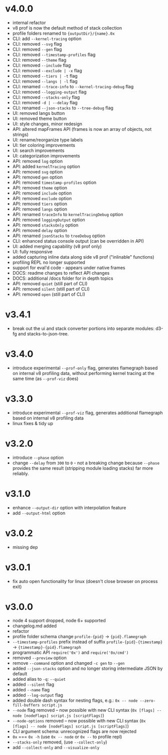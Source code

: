 # v4.0.0
* internal refactor
* v8 prof is now the default method of stack collection
* profile folders renamed to `{outputDir}/{name}.0x`
* CLI: add `--kernel-tracing` option
* CLI: removed `--svg` flag
* CLI: removed `--gen` flag
* CLI: removed `--timestamp-profiles` flag
* CLI: removed `--theme` flag
* CLI: removed `--include` flag
* CLI: removed `--exclude | -x` flag
* CLI: removed `--tiers | -t` flag
* CLI: removed `--langs | -l` flag
* CLI: renamed `--trace-info` to `--kernel-tracing-debug` flag
* CLI: removed `--logging-output` flag
* CLI: removed `--stacks-only` flag
* CLI: removed `-d | --delay` flag
* CLI: renamed `--json-stacks` to `--tree-debug` flag
* UI: removed langs button
* UI: removed theme button
* UI: style changes, minor redesign
* API: altered mapFrames API (frames is now an array of objects, not strings)  
* UI: rename/reorganize type labels
* UI: tier coloring improvements
* UI: search improvements
* UI: categorization improvements
* API: removed `log` option
* API: added `kernelTracing` option
* API: removed `svg` option
* API: removed `gen` option 
* API: removed `timestamp-profiles` option
* API: removed `theme` option
* API: removed `include` option
* API: removed `exclude` option
* API: removed `tiers` option
* API: removed `langs` option
* API: renamed `traceInfo` to `kernelTracingDebug` option
* API: removed `loggingOutput` option 
* API: removed `stacksOnly` option
* API: removed `delay` option 
* API: renamed `jsonStacks` to `treeDebug` option
* CLI: enhanced status console output (can be overridden in API)
* UI: added merging capability (v8 prof only)
* UI: fully responsive
* added capturing inline data along side v8 prof ("inlinable" functions)
* profiling REPL no longer supported
* support for eval'd code - appears under native frames
* DOCS: readme changes to reflect API changes
* DOCS: additional /docs folder for in depth topics
* API: removed `quiet` (still part of CLI)
* API: removed `silent` (still part of CLI)
* API: removed `open` (still part of CLI)


# v3.4.1
* break out the ui and stack converter portions into separate modules: d3-fg and stacks-to-json-tree.

# v3.4.0
* introduce experimental `--prof-only` flag, generates flamegraph based on internal v8 profiling data, without performing kernel tracing at the same time (as `--prof-viz` does)

# v3.3.0

* introduce experimental `--prof-viz` flag, generates additional flamegraph based on internal v8 profiling data
* linux fixes & tidy up

# v3.2.0

* introduce `--phase` option
* change `--delay` from `300` to `0` - not a breaking change 
because `--phase` provides the same result (stripping module loading stacks) 
far more reliably.

# v3.1.0

* enhance `--output-dir` option with interpolation feature
* add `--output-html` option 

# v3.0.2

* missing dep

# v3.0.1

* fix auto open functionality for linux (doesn't close browser on process exit)

# v3.0.0

* node 4 support dropped, node 6+ supported
* changelog.md added
* refactor
* profile folder schema change `profile-{pid}` -> `{pid}.flamegraph`
* `--timestamp-profiles` prefix instead of suffix `profile-{pid}-{timestamp}` -> `{timestamp}-{pid}.flamegraph`
* programmatic API `require('0x')` and `require('0x/cmd')`
* removed `--preview` option
* remove `--command` option and changed `-c gen` to `--gen`
* added `--json-stacks` option and no longer storing intermediate JSON by default
* added alias to `-q`: `--quiet`
* added `--silent` flag
* added `--name` flag
* added `--log-output` flag 
* added double dash syntax for nesting flags, e.g.: `0x -- node --zero-fill-buffers script.js`
* `--node` flag removed – now possible with new CLI syntax (`0x [flags] -- node [nodeFlags] script.js [scriptFlags]`)
* `--node-options` removed – now possible with new CLI syntax (`0x [flags] -- node [nodeFlags] script.js [scriptFlags]`)
* CLI argument schema: unrecognized flags are now rejected
* `0x` === `0x -h` (use `0x -- node` or `0x --` to profile repl)
* `--stacks-only` removed, (use `--collect-only`)
* add `--collect-only` and `--visualize-only`
